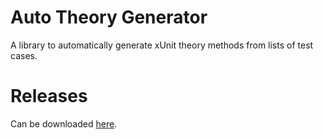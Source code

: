 # Auto Theory Generator

A library to automatically generate xUnit theory methods from lists of test cases.

# Releases

Can be downloaded [here](https://gitlab.com/sequence/utilities/autotheorygenerator/-/releases).
